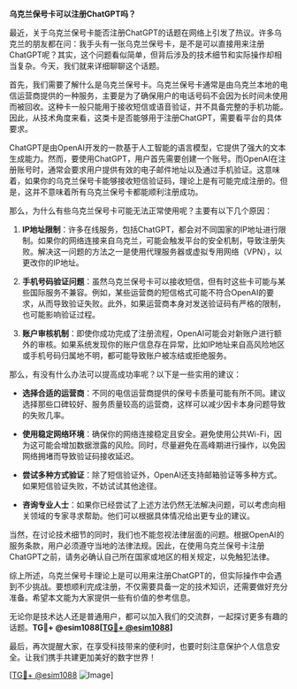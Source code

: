 **乌克兰保号卡可以注册ChatGPT吗？**

最近，关于乌克兰保号卡能否注册ChatGPT的话题在网络上引发了热议。许多乌克兰的朋友都在问：我手头有一张乌克兰保号卡，是不是可以直接用来注册ChatGPT呢？其实，这个问题看似简单，但背后涉及的技术细节和实际操作却相当复杂。今天，我们就来详细聊聊这个话题。

首先，我们需要了解什么是乌克兰保号卡。乌克兰保号卡通常是由乌克兰本地的电信运营商提供的一种服务，主要是为了确保用户的电话号码不会因为长时间未使用而被回收。这种卡一般只能用于接收短信或语音验证，并不具备完整的手机功能。因此，从技术角度来看，这类卡是否能够用于注册ChatGPT，需要看平台的具体要求。

ChatGPT是由OpenAI开发的一款基于人工智能的语言模型，它提供了强大的文本生成能力。然而，要使用ChatGPT，用户首先需要创建一个账号。而OpenAI在注册账号时，通常会要求用户提供有效的电子邮件地址以及通过手机验证。这意味着，如果你的乌克兰保号卡能够接收短信验证码，理论上是有可能完成注册的。但是，这并不意味着所有乌克兰保号卡都能顺利注册成功。

那么，为什么有些乌克兰保号卡可能无法正常使用呢？主要有以下几个原因：

1. **IP地址限制**：许多在线服务，包括ChatGPT，都会对不同国家的IP地址进行限制。如果你的网络连接来自乌克兰，可能会触发平台的安全机制，导致注册失败。解决这一问题的方法之一是使用代理服务器或虚拟专用网络（VPN），以更改你的IP地址。

2. **手机号码验证问题**：虽然乌克兰保号卡可以接收短信，但有时这些卡可能与某些国际服务不兼容。例如，某些运营商的短信格式可能不符合OpenAI的要求，从而导致验证失败。此外，如果运营商本身对发送验证码有严格的限制，也可能影响验证过程。

3. **账户审核机制**：即使你成功完成了注册流程，OpenAI可能会对新账户进行额外的审核。如果系统发现你的账户信息存在异常，比如IP地址来自高风险地区或手机号码归属地不明，都可能导致账户被冻结或拒绝服务。

那么，有没有什么办法可以提高成功率呢？以下是一些实用的建议：

- **选择合适的运营商**：不同的电信运营商提供的保号卡质量可能有所不同。建议选择那些口碑较好、服务质量较高的运营商，这样可以减少因卡本身问题导致的失败几率。
  
- **使用稳定网络环境**：确保你的网络连接稳定且安全。避免使用公共Wi-Fi，因为这可能会增加数据泄露的风险。同时，尽量避免在高峰期进行操作，以免因网络拥堵而导致验证码接收延迟。

- **尝试多种方式验证**：除了短信验证外，OpenAI还支持邮箱验证等多种方式。如果短信验证失败，不妨试试其他途径。

- **咨询专业人士**：如果你已经尝试了上述方法仍然无法解决问题，可以考虑向相关领域的专家寻求帮助。他们可以根据具体情况给出更专业的建议。

当然，在讨论技术细节的同时，我们也不能忽视法律层面的问题。根据OpenAI的服务条款，用户必须遵守当地的法律法规。因此，在使用乌克兰保号卡注册ChatGPT之前，请务必确认自己所在国家或地区的相关规定，以免触犯法律。

综上所述，乌克兰保号卡理论上是可以用来注册ChatGPT的，但实际操作中会遇到不少挑战。要想顺利完成注册，不仅需要具备一定的技术知识，还需要做好充分准备。希望本文能为大家提供一些有价值的参考信息。

无论你是技术达人还是普通用户，都可以加入我们的交流群，一起探讨更多有趣的话题。**TG💪+ @esim1088[[TG💪+ @esim1088](https://t.me/s/esim1088)]**

最后，再次提醒大家，在享受科技带来的便利时，也要时刻注意保护个人信息安全。让我们携手共建更加美好的数字世界！

[[TG💪+ @esim1088](https://t.me/s/esim1088) ![Image](https://i.postimg.cc/4NQfJmqS/Snipaste-2025-05-13-00-14-12.png)]